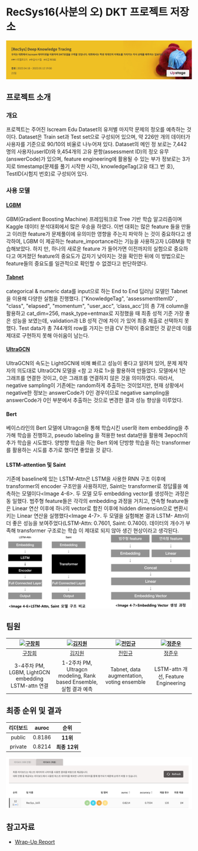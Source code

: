 # RecSys16(사분의 오) DKT 프로젝트 저장소
![image](./images/dkt.png)

## 프로젝트 소개
### 개요
프로젝트는 주어진 Iscream Edu Dataset의 유저별 마지막 문제의 정오를 예측하는 것이다. Dataset은 Train set과 Test
set으로 구성되어 있으며, 약 226만 개의 데이터가 사용자를 기준으로 90/10의 비율로 나누어져 있다. Dataset의 메인 정
보로는 7,442 명의 사용자(userID)와 9,454개의 고유 문항(assessment ID)의 정오 유무(answerCode)가 있으며, feature
engineering에 활용될 수 있는 부가 정보로는 3가지로 timestamp(문제를 풀기 시작한 시각), knowledgeTag(고유 태그 번
호), TestID(시험지 번호)로 구성되어 있다.


### 사용 모델
#### [LGBM](https://lightgbm.readthedocs.io/en/latest/)
GBM(Gradient Boosting Machine) 프레임워크로 Tree 기반 학습 알고리즘이며 Kaggle 데이터 분석대회에서 많은 우승을
하였다. 이번 대회는 많은 feature 들을 만들고 이러한 feature가 문제풀이에 유의미한 영향을 주는지 파악하
는 것이 중요하다고 생각하여, LGBM 이 제공하는 feature_importance라는 기능을 사용하고자 LGBM을 학습해보았다. 하지
만, 하나의 새로운 feature 가 들어가면 이전까지의 실험으로 중요하다고 여겨졌던 feature의 중요도가 갑자기 낮아지는
것을 확인한 뒤에 이 방법으로는 feature들의 중요도를 일관적으로 확인할 수 없겠다고 판단하였다.
#### [Tabnet](https://github.com/dreamquark-ai/tabnet)
categorical & numeric data를 input으로 하는 End to End 딥러닝 모델인 Tabnet을 이용해 다양한 실험을 진행했다.
["KnowledgeTag", 'assessmentItemID' , "class", "elapsed", "momentum", "user_acc", ‘class_acc']의 총 7개 column을 활용하고
cat_dim=256, mask_type=entmax로 지정했을 때 최종 성적 기준 가장 좋은 성능을 보였는데, validation과 LB 성적 간에 차이
가 있어 최종 제출로 선택하지 못했다. Test data가 총 744개의 row를 가지는 만큼 CV 전략이 중요했던 것 같은데 이를 제대로 구현하지 못해 아쉬움이 남는다.
#### [UltraGCN](https://github.com/xue-pai/UltraGCN)
UltraGCN의 속도는 LightGCN에 비해 빠르고 성능이 좋다고 알려져 있어, 문제 제작자의 의도대로 UltraGCN 모델을 <참
고 자료 1>을 활용하여 만들었다. 모델에서 1은 그래프를 연결한 것이고, 0은 그래프를 연결하지 않은 것을 의미하였다.
따라서, negative sampling이 기존에는 random하게 추출하는 것이었지만, 현재 상황에서 negative한 정보는 answerCode가
0인 경우이므로 negative sampling을 answerCode가 0인 부분에서 추출하는 것으로 변경한 결과 성능 향상을 이루었다.
#### Bert
베이스라인의 Bert 모델에 Ultragcn을 통해 학습시킨 user와 item embedding을 추가해 학습을 진행하고, pseudo labeling
을 적용한 test data만을 활용해 3epoch의 추가 학습을 시도했다. 양방향 학습을 하는 Bert 외에 단방향 학습을 하는
transformer를 활용하는 시도를 추가로 했다면 좋았을 것 같다.
#### LSTM-attention 및 Saint
기존에 baseline에 있는 LSTM-Attn은 LSTM을 사용한 RNN 구조 이후에 transformer의 encoder 구조만을 사용하지만,
Saint는 transformer로 정답률을 예측하는 모델이다<Image 4-6>. 두 모델 모두 embedding vector를 생성하는 과정은 동
일했다. 범주형 feature들은 각각의 embedding 과정을 거치고, 연속형 feature들은 Linear 연산 이후에 하나의 vector로
합친 이후에 hidden dimension으로 변환시키는 Linear 연산을 실행했다<Image 4-7>. 두 모델을 실험해본 결과 LSTM-
Attn이 더 좋은 성능을 보여주었다(LSTM-Attn: 0.7601, Saint: 0.7400). 데이터의 개수가 부족해 transformer 구조로는 학습
이 제대로 되지 않아 생긴 현상이라고 생각된다.
![image](./images/lstm.png)


## 팀원
| [ ![구창회](https://avatars.githubusercontent.com/u/63918561?v=4) ](https://github.com/sonyak-ku) | [ ![김지원](https://avatars.githubusercontent.com/u/97625330?v=4) ](https://github.com/Jiwon1729) | [ ![전민규](https://avatars.githubusercontent.com/u/85151359?v=4) ](https://github.com/alsrb0607) | [ ![정준우](https://avatars.githubusercontent.com/u/39089969?v=4) ](https://github.com/ler0n) |
|:----------------------------------------------------------------------------------------------:|:----------------------------------------------------------------------------------------------:|:-------------------------------------------------------------------------------------------------:|:---------------------------------------------------------------------------------------------:|
|                             [ 구창회 ](https://github.com/sonyak-ku)                              |                             [ 김지원 ](https://github.com/Jiwon1729)                              |                              [ 전민규 ](https://github.com/alsrb0607)                             |                              [ 정준우 ](https://github.com/ler0n)                             |
|                              3-4주차 PM, LGBM, LightGCN embedding LSTM-attn 연결                             |                     1-2주차 PM, Ultragcn modeling, Rank based Ensemble, 실험 결과 예측                    |                               Tabnet, data augmentation, voting ensemble                  |                  LSTM-attn 개선, Feature Engineering        |                              



## 최종 순위 및 결과

|리더보드| auroc  |     순위     |
|:--------:|:------:|:----------:|
|public| 0.8186 |  **11위**   |
|private| 0.8214 | **최종 12위** |

![image](./images/private.png)

## 참고자료
- [Wrap-Up Report](https://ring-sorrel-f4b.notion.site/DKT-Wrap-Up-Report-419054748c934acb85c2d356e78bdb98)
